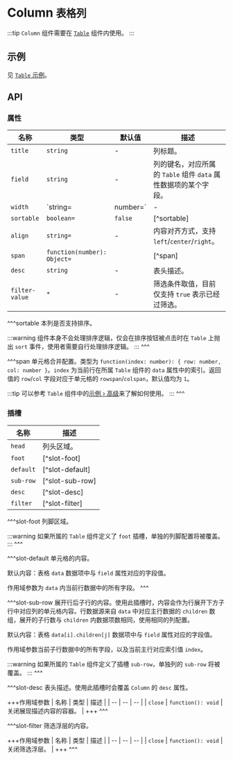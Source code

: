 # Column <small>表格列</small>

:::tip
`Column` 组件需要在 [`Table`](./table) 组件内使用。
:::

## 示例

见 [`Table` 示例](./table#示例)。

## API

### 属性

| 名称 | 类型 | 默认值 | 描述 |
| -- | -- | -- | -- |
| `title` | `string` | - | 列标题。 |
| `field` | `string` | - | 列的键名，对应所属的 `Table` 组件 `data` 属性数据项的某个字段。 |
| `width` | `string=|number=` | - | 列宽，值为像素值。 |
| `sortable` | `boolean=` | `false` | [^sortable] |
| `align` | `string=` | - | 内容对齐方式，支持 `left`/`center`/`right`。 |
| `span` | `function(number): Object=` | | [^span] |
| `desc` | `string` | - | 表头描述。 |
| `filter-value` | `*` | - | 筛选条件取值，目前仅支持 `true` 表示已经过筛选。 |

^^^sortable
本列是否支持排序。

:::warning
组件本身不会处理排序逻辑，仅会在排序按钮被点击时在 `Table` 上抛出 `sort` 事件，使用者需要自行处理排序逻辑。
:::
^^^

^^^span
单元格合并配置。类型为 `function(index: number): { row: number, col: number }`。`index` 为当前行在所属 `Table` 组件的 `data` 属性中的索引。返回值的 `row`/`col` 字段对应于单元格的 `rowspan`/`colspan`，默认值均为 `1`。

:::tip
可以参考 `Table` 组件中的[示例 › 高级](./table#高级)来了解如何使用。
:::
^^^

### 插槽

| 名称 | 描述 |
| -- | -- |
| `head` | 列头区域。 |
| `foot` | [^slot-foot] |
| `default` | [^slot-default] |
| `sub-row` | [^slot-sub-row] |
| `desc` | [^slot-desc] |
| `filter` | [^slot-filter] |

^^^slot-foot
列脚区域。

:::warning
如果所属的 `Table` 组件定义了 `foot` 插槽，单独的列脚配置将被覆盖。
:::
^^^

^^^slot-default
单元格的内容。

默认内容：表格 `data` 数据项中与 `field` 属性对应的字段值。

作用域参数为 `data` 内当前行数据中的所有字段。
^^^

^^^slot-sub-row
展开行后子行的内容。使用此插槽时，内容会作为行展开下方子行中对应列的单元格内容。行数据源来自 `data` 中对应主行数据的 `children` 数组，展开的子行数与 `children` 内数据项数相同，使用相同的列配置。

默认内容：表格 `data[i].children[j]` 数据项中与 `field` 属性对应的字段值。

作用域参数当前子行数据中的所有字段，以及当前主行对应索引值 `index`。

:::warning
如果所属的 `Table` 组件定义了插槽 `sub-row`，单独列的 `sub-row` 将被覆盖。
:::
^^^

^^^slot-desc
表头描述。使用此插槽时会覆盖 `Column` 的 `desc` 属性。

+++作用域参数
| 名称 | 类型 | 描述 |
| -- | -- | -- |
| `close` | `function(): void` | 关闭展现描述内容的容器。 |
+++
^^^

^^^slot-filter
筛选浮层的内容。

+++作用域参数
| 名称 | 类型 | 描述 |
| -- | -- | -- |
| `close` | `function(): void` | 关闭筛选浮层。 |
+++
^^^
